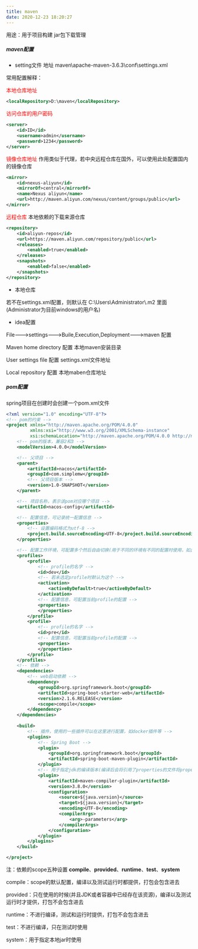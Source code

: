 ```yaml
---
title: maven
date: 2020-12-23 18:20:27
---
```


用途：用于项目构建 jar包下载管理

##### maven配置

- setting文件  地址 maven\apache-maven-3.6.3\conf\settings.xml

常用配置解释：

<font color=red>本地仓库地址</font>

```xml
<localRepository>D:\maven</localRepository>
```

<font color=red>访问仓库的用户密码</font>

```XML
<server>
    <id>ID</id>
    <username>admin</username> 
    <password>1234</password>
</server>
```

<font color=red>镜像仓库地址</font>  作用类似于代理，若中央远程仓库在国外，可以使用此处配置国内的镜像仓库

```xml
<mirror>
    <id>nexus-aliyun</id>
    <mirrorOf>central</mirrorOf>
    <name>Nexus aliyun</name>
    <url>http://maven.aliyun.com/nexus/content/groups/public</url> 
</mirror>
```

<font color=red>远程仓库</font> 本地依赖的下载来源仓库

```xml
<repository> 
    <id>aliyun-repos</id>  
    <url>https://maven.aliyun.com/repository/public</url>  
    <releases> 
        <enabled>true</enabled> 
    </releases>  
    <snapshots> 
        <enabled>false</enabled> 
    </snapshots> 
</repository>  
```

- 本地仓库

若不在settings.xml配置，则默认在 C:\Users\Administrator\\.m2  里面(Administrator为目前windows的用户名)

- idea配置

File--->settings--->Buile,Execution,Deployment--->maven 配置

Maven home directory 配置 本地maven安装目录

User settings file 配置 settings.xml文件地址

Local repository 配置 本地maben仓库地址



##### pom配置

spring项目在创建时会创建一个pom.xml文件

```xml
<?xml version="1.0" encoding="UTF-8"?>
<!-- pom的约束 -->
<project xmlns="http://maven.apache.org/POM/4.0.0"
         xmlns:xsi="http://www.w3.org/2001/XMLSchema-instance"
         xsi:schemaLocation="http://maven.apache.org/POM/4.0.0 http://maven.apache.org/xsd/maven-4.0.0.xsd">
    <!-- pom的版本，兼容2和3 -->
    <modelVersion>4.0.0</modelVersion>

    <!-- 父项目 -->
    <parent>
        <artifactId>nacos</artifactId>
        <groupId>com.simplemw</groupId>
        <!-- 父项目版本 -->
        <version>1.0-SNAPSHOT</version>
    </parent>

    <!-- 项目名称，表示该pom对应哪个项目 -->
    <artifactId>nacos-config</artifactId>

    <!-- 配置信息，可记录统一配置信息 -->
    <properties>
        <!-- 设置编码格式为utf-8 -->
        <project.build.sourceEncoding>UTF-8</project.build.sourceEncoding>
    </properties>

    <!-- 配置工作环境，可配置多个然后自由切换(用于不同的环境有不同的配置时使用，如此处可以放置docker的ip信息等) -->
    <profiles>
        <profile>
            <!-- profile的名字 -->
            <id>dev</id>
            <!-- 若未选定profile时默认为这个 -->
            <activation>
                <activeByDefault>true</activeByDefault>
            </activation>
            <!-- 配置信息，可配置当前profile的配置 -->
            <properties>
            </properties>
        </profile>
        <profile>
            <!-- profile的名字 -->
            <id>pre</id>
            <!-- 配置信息，可配置当前profile的配置 -->
            <properties>
            </properties>
        </profile>
    </profiles>
    <!-- 依赖 -->
    <dependencies>
        <!-- web启动依赖 -->
        <dependency>
            <groupId>org.springframework.boot</groupId>
            <artifactId>spring-boot-starter-web</artifactId>
            <version>2.1.6.RELEASE</version>
            <scope>compile</scope>
        </dependency>
    </dependencies>
    
    <build>
        <!-- 插件，使用的一些插件可以在这里进行配置，如docker插件等 -->
        <plugins>
            <!-- Spring Boot -->
            <plugin>
                <groupId>org.springframework.boot</groupId>
                <artifactId>spring-boot-maven-plugin</artifactId>
            </plugin>
            <!-- 用于指定jdk的编译版本(编译后会将引用了properties的文件将properties中的信息填入进去) -->
            <plugin>
                <artifactId>maven-compiler-plugin</artifactId>
                <version>3.8.0</version>
                <configuration>
                    <source>${java.version}</source>
                    <target>${java.version}</target>
                    <encoding>UTF-8</encoding>
                    <compilerArgs>
                        <arg>-parameters</arg>
                    </compilerArgs> 
                </configuration>
            </plugin>
        </plugins>
    </build>

</project>
```

注：依赖的scope五种设置   **compile**、**provided**、**runtime**、**test**、**system**

compile：scope的默认配置，编译以及测试运行时都提供，打包会包含进去

provided：只在使用的时候(并且JDK或者容器中已经存在该资源)，编译以及测试运行时才提供，打包不会包含进去

runtime：不进行编译，测试和运行时提供，打包不会包含进去

test：不进行编译，只在测试时使用

system：用于指定本地jar时使用

